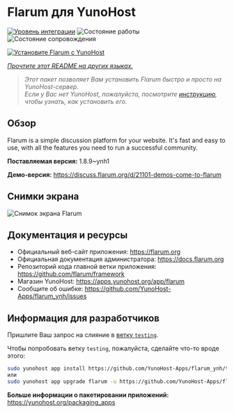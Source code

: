 <!--
Важно: этот README был автоматически сгенерирован <https://github.com/YunoHost/apps/tree/master/tools/readme_generator>
Он НЕ ДОЛЖЕН редактироваться вручную.
-->

# Flarum для YunoHost

[![Уровень интеграции](https://apps.yunohost.org/badge/integration/flarum)](https://ci-apps.yunohost.org/ci/apps/flarum/)
![Состояние работы](https://apps.yunohost.org/badge/state/flarum)
![Состояние сопровождения](https://apps.yunohost.org/badge/maintained/flarum)

[![Установите Flarum с YunoHost](https://install-app.yunohost.org/install-with-yunohost.svg)](https://install-app.yunohost.org/?app=flarum)

*[Прочтите этот README на других языках.](./ALL_README.md)*

> *Этот пакет позволяет Вам установить Flarum быстро и просто на YunoHost-сервер.*  
> *Если у Вас нет YunoHost, пожалуйста, посмотрите [инструкцию](https://yunohost.org/install), чтобы узнать, как установить его.*

## Обзор

Flarum is a simple discussion platform for your website. It's fast and easy to use, with all the features you need to run a successful community.

**Поставляемая версия:** 1.8.9~ynh1

**Демо-версия:** <https://discuss.flarum.org/d/21101-demos-come-to-flarum>

## Снимки экрана

![Снимок экрана Flarum](./doc/screenshots/beta16.jpg)

## Документация и ресурсы

- Официальный веб-сайт приложения: <https://flarum.org>
- Официальная документация администратора: <https://docs.flarum.org>
- Репозиторий кода главной ветки приложения: <https://github.com/flarum/framework>
- Магазин YunoHost: <https://apps.yunohost.org/app/flarum>
- Сообщите об ошибке: <https://github.com/YunoHost-Apps/flarum_ynh/issues>

## Информация для разработчиков

Пришлите Ваш запрос на слияние в [ветку `testing`](https://github.com/YunoHost-Apps/flarum_ynh/tree/testing).

Чтобы попробовать ветку `testing`, пожалуйста, сделайте что-то вроде этого:

```bash
sudo yunohost app install https://github.com/YunoHost-Apps/flarum_ynh/tree/testing --debug
или
sudo yunohost app upgrade flarum -u https://github.com/YunoHost-Apps/flarum_ynh/tree/testing --debug
```

**Больше информации о пакетировании приложений:** <https://yunohost.org/packaging_apps>
